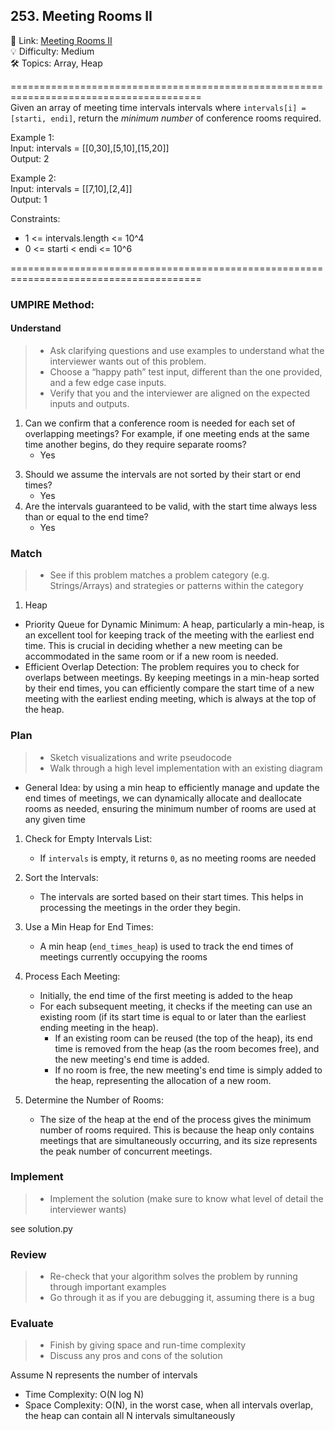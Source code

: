 ## 253. Meeting Rooms II
🔗  Link: [Meeting Rooms II](https://leetcode.com/problems/meeting-rooms-ii/description/)<br>
💡 Difficulty: Medium<br>
🛠️ Topics: Array, Heap<br>

=======================================================================================<br>
Given an array of meeting time intervals intervals where `intervals[i] = [starti, endi]`, return the *minimum number* of conference rooms required.
 

Example 1:<br>
Input: intervals = [[0,30],[5,10],[15,20]]<br>
Output: 2<br>

Example 2:<br>
Input: intervals = [[7,10],[2,4]]<br>
Output: 1<br>


Constraints:<br>
- 1 <= intervals.length <= 10^4
- 0 <= starti < endi <= 10^6

=======================================================================================<br>
### UMPIRE Method:
#### Understand

> - Ask clarifying questions and use examples to understand what the interviewer wants out of this problem.
> - Choose a “happy path” test input, different than the one provided, and a few edge case inputs. 
> - Verify that you and the interviewer are aligned on the expected inputs and outputs.
1. Can we confirm that a conference room is needed for each set of overlapping meetings? For example, if one meeting ends at the same time another begins, do they require separate rooms?
    - Yes
<!-- 2. Any requirement on time/space complexity? 
    - You must write a solution in O(n) time complexity and O(n) space complexity -->
3. Should we assume the intervals are not sorted by their start or end times?
    - Yes
4. Are the intervals guaranteed to be valid, with the start time always less than or equal to the end time?
    - Yes


### Match
> - See if this problem matches a problem category (e.g. Strings/Arrays) and strategies or patterns within the category


1. Heap <br>
- Priority Queue for Dynamic Minimum:
A heap, particularly a min-heap, is an excellent tool for keeping track of the meeting with the earliest end time. This is crucial in deciding whether a new meeting can be accommodated in the same room or if a new room is needed.<br>
- Efficient Overlap Detection:
The problem requires you to check for overlaps between meetings. By keeping meetings in a min-heap sorted by their end times, you can efficiently compare the start time of a new meeting with the earliest ending meeting, which is always at the top of the heap.


### Plan
> - Sketch visualizations and write pseudocode
> - Walk through a high level implementation with an existing diagram

- General Idea: by using a min heap to efficiently manage and update the end times of meetings, we can dynamically allocate and deallocate rooms as needed, ensuring the minimum number of rooms are used at any given time

1) Check for Empty Intervals List:
    - If `intervals` is empty, it returns `0`, as no meeting rooms are needed

2) Sort the Intervals:
    - The intervals are sorted based on their start times. This helps in processing the meetings in the order they begin.

3) Use a Min Heap for End Times:
    -  A min heap (`end_times_heap`) is used to track the end times of meetings currently occupying the rooms

4) Process Each Meeting:
    - Initially, the end time of the first meeting is added to the heap
    - For each subsequent meeting, it checks if the meeting can use an existing room (if its start time is equal to or later than the earliest ending meeting in the heap).
        - If an existing room can be reused (the top of the heap), its end time is removed from the heap (as the room becomes free), and the new meeting's end time is added.
        - If no room is free, the new meeting's end time is simply added to the heap, representing the allocation of a new room.

5) Determine the Number of Rooms:  
    - The size of the heap at the end of the process gives the minimum number of rooms required. This is because the heap only contains meetings that are simultaneously occurring, and its size represents the peak number of concurrent meetings.


### Implement
> - Implement the solution (make sure to know what level of detail the interviewer wants)

see solution.py

### Review
> - Re-check that your algorithm solves the problem by running through important examples
> - Go through it as if you are debugging it, assuming there is a bug

### Evaluate
> - Finish by giving space and run-time complexity
> - Discuss any pros and cons of the solution

Assume N represents the number of intervals

- Time Complexity: O(N log N)
- Space Complexity: O(N), in the worst case, when all intervals overlap, the heap can contain all N intervals simultaneously

<!-- 
Time Complexity:
- Sorting the Intervals:
    - The intervals.sort() method sorts the intervals based on their start times. The time complexity of sorting is O(N log N), where N is the number of intervals.
- Heap Operations:
    - The code iterates through each interval and performs heap operations (either heappush or heappop or both).
    - The heapq.heappush() and heapq.heappop() operations have a time complexity of O(log K) each, where K is the number of elements in the heap.
    - In the worst case, the heap can contain all N intervals (if all meetings overlap), so the time complexity for heap operations across all intervals is O(N log N).
 
Combining these, the overall time complexity is dominated by the sorting and the heap operations, resulting in O(N log N).
 -->